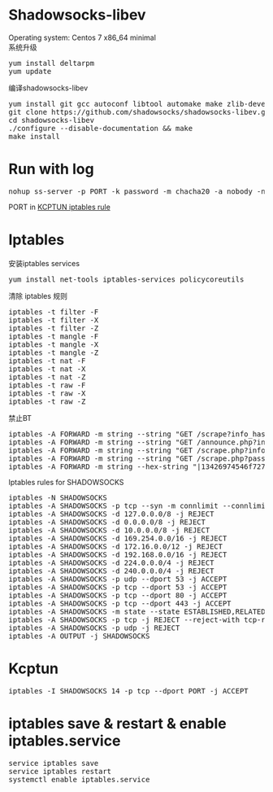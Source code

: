 # Shadowsocks-libev
Operating system:	Centos 7 x86_64 minimal  
系统升级
<pre>
yum install deltarpm
yum update 
</pre>
编译shadowsocks-libev
<pre>
yum install git gcc autoconf libtool automake make zlib-devel openssl-devel asciidoc xmlto 
git clone https://github.com/shadowsocks/shadowsocks-libev.git
cd shadowsocks-libev
./configure --disable-documentation && make
make install
</pre>

# Run with log
<pre>
nohup ss-server -p PORT -k password -m chacha20 -a nobody -n 51200 -A -v >/tmp/443-$(date "+%Y%m%d_%H%M%S").log 2>&1 &
</pre>
PORT in <a href="#kcptun">KCPTUN iptables rule</a>
# Iptables
安装iptables services
<pre>
yum install net-tools iptables-services policycoreutils
</pre>
清除 iptables 规则
<pre>
iptables -t filter -F
iptables -t filter -X
iptables -t filter -Z
iptables -t mangle -F
iptables -t mangle -X
iptables -t mangle -Z
iptables -t nat -F
iptables -t nat -X
iptables -t nat -Z
iptables -t raw -F
iptables -t raw -X
iptables -t raw -Z
</pre>
禁止BT
<pre>
iptables -A FORWARD -m string --string "GET /scrape?info_hash=" --algo bm --to 65535 -j DROP
iptables -A FORWARD -m string --string "GET /announce.php?info_hash=" --algo bm --to 65535 -j DROP
iptables -A FORWARD -m string --string "GET /scrape.php?info_hash=" --algo bm --to 65535 -j DROP
iptables -A FORWARD -m string --string "GET /scrape.php?passkey=" --algo bm --to 65535 -j DROP
iptables -A FORWARD -m string --hex-string "|13426974546f7272656e742070726f746f636f6c|" --algo bm --to 65535 -j DROP
</pre>
Iptables rules for SHADOWSOCKS
<pre>
iptables -N SHADOWSOCKS
iptables -A SHADOWSOCKS -p tcp --syn -m connlimit --connlimit-above 20 -j REJECT --reject-with tcp-reset
iptables -A SHADOWSOCKS -d 127.0.0.0/8 -j REJECT
iptables -A SHADOWSOCKS -d 0.0.0.0/8 -j REJECT
iptables -A SHADOWSOCKS -d 10.0.0.0/8 -j REJECT
iptables -A SHADOWSOCKS -d 169.254.0.0/16 -j REJECT
iptables -A SHADOWSOCKS -d 172.16.0.0/12 -j REJECT
iptables -A SHADOWSOCKS -d 192.168.0.0/16 -j REJECT
iptables -A SHADOWSOCKS -d 224.0.0.0/4 -j REJECT
iptables -A SHADOWSOCKS -d 240.0.0.0/4 -j REJECT
iptables -A SHADOWSOCKS -p udp --dport 53 -j ACCEPT
iptables -A SHADOWSOCKS -p tcp --dport 53 -j ACCEPT
iptables -A SHADOWSOCKS -p tcp --dport 80 -j ACCEPT
iptables -A SHADOWSOCKS -p tcp --dport 443 -j ACCEPT
iptables -A SHADOWSOCKS -m state --state ESTABLISHED,RELATED -j ACCEPT
iptables -A SHADOWSOCKS -p tcp -j REJECT --reject-with tcp-reset
iptables -A SHADOWSOCKS -p udp -j REJECT
iptables -A OUTPUT -j SHADOWSOCKS
</pre>
# Kcptun
<pre>
iptables -I SHADOWSOCKS 14 -p tcp --dport PORT -j ACCEPT
</pre>
# iptables save & restart & enable iptables.service
<pre>
service iptables save
service iptables restart
systemctl enable iptables.service
</pre>

